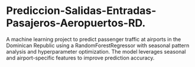 # Prediccion-Salidas-Entradas-Pasajeros-Aeropuertos-RD.
A machine learning project to predict passenger traffic at airports in the Dominican Republic using a RandomForestRegressor with seasonal pattern analysis and hyperparameter optimization. The model leverages seasonal and airport-specific features to improve prediction accuracy.
